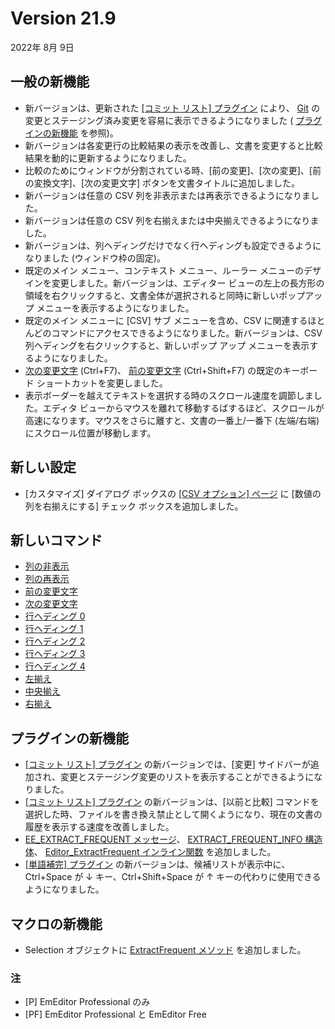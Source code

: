 # Version 21.9

2022年 8月 9日

## 一般の新機能

- 新バージョンは、更新された [\[コミット リスト\] プラグイン](../howto/plugin/plugin_commit_list) により、 [Git](https://git-scm.com/) の変更とステージング済み変更を容易に表示できるようになりました ( [プラグインの新機能](#plugin_new_features) を参照)。 <pro />
- 新バージョンは各変更行の比較結果の表示を改善し、文書を変更すると比較結果を動的に更新するようになりました。 <profree />
- 比較のためにウィンドウが分割されている時、\[前の変更\]、\[次の変更\]、\[前の変換文字\]、\[次の変更文字\] ボタンを文書タイトルに追加しました。 <profree />
- 新バージョンは任意の CSV 列を非表示または再表示できるようになりました。 <pro />
- 新バージョンは任意の CSV 列を右揃えまたは中央揃えできるようになりました。 <pro />
- 新バージョンは、列ヘディングだけでなく行ヘディングも設定できるようになりました (ウィンドウ枠の固定)。 <pro />
- 既定のメイン メニュー、コンテキスト メニュー、ルーラー メニューのデザインを変更しました。新バージョンは、エディター ビューの左上の長方形の領域を右クリックすると、文書全体が選択されると同時に新しいポップアップ メニューを表示するようになりました。 <profree />
- 既定のメイン メニューに \[CSV\] サブ メニューを含め、CSV に関連するほとんどのコマンドにアクセスできるようになりました。新バージョンは、CSV 列ヘディングを右クリックすると、新しいポップ アップ メニューを表示するようになりました。 <pro />
- [次の変更文字](../cmd/diff/compare_next_char) (Ctrl+F7)、 [前の変更文字](../cmd/diff/compare_prev_char) (Ctrl+Shift+F7) の既定のキーボード ショートカットを変更しました。 <profree />
- 表示ボーダーを越えてテキストを選択する時のスクロール速度を調節しました。エディタ ビューからマウスを離れて移動するばするほど、スクロールが高速になります。マウスをさらに離すと、文書の一番上/一番下 (左端/右端) にスクロール位置が移動します。 <profree />

## 新しい設定

- \[カスタマイズ\] ダイアログ ボックスの [\[CSV オプション\] ページ](../dlg/customize/csv_options/index) に \[数値の列を右揃えにする\] チェック ボックスを追加しました。 <pro />

## 新しいコマンド

- [列の非表示](../cmd/csv/hide_column) <pro />
- [列の再表示](../cmd/csv/unhide_column) <pro />
- [前の変更文字](../cmd/diff/compare_prev_char) <profree />
- [次の変更文字](../cmd/diff/compare_next_char) <profree />
- [行ヘディング 0](../cmd/csv/row_heading_reset) <pro />
- [行ヘディング 1](../cmd/csv/row_heading_1) <pro />
- [行ヘディング 2](../cmd/csv/row_heading_2) <pro />
- [行ヘディング 3](../cmd/csv/row_heading_3) <pro />
- [行ヘディング 4](../cmd/csv/row_heading_4) <pro />
- [左揃え](../cmd/csv/align_left) <pro />
- [中央揃え](../cmd/csv/align_center) <pro />
- [右揃え](../cmd/csv/align_right) <pro />

## プラグインの新機能 <pro />

- [\[コミット リスト\] プラグイン](../howto/plugin/plugin_commit_list) の新バージョンでは、\[変更\] サイドバーが追加され、変更とステージング変更のリストを表示することができるようになりました。
- [\[コミット リスト\] プラグイン](../howto/plugin/plugin_commit_list) の新バージョンは、\[以前と比較\] コマンドを選択した時、ファイルを書き換え禁止として開くようになり、現在の文書の履歴を表示する速度を改善しました。
- [EE\_EXTRACT\_FREQUENT メッセージ](../plugin/message/ee_extract_frequent)、 [EXTRACT\_FREQUENT\_INFO 構造体](../plugin/structure/extract_frequent_info)、 [Editor\_ExtractFrequent インライン関数](../plugin/macro/editor_extractfrequent) を追加しました。
- [\[単語補完\] プラグイン](../howto/plugin/plugin_wordcomplete) の新バージョンは、候補リストが表示中に、Ctrl+Space が ↓ キー、Ctrl+Shift+Space が ↑ キーの代わりに使用できるようになりました。

## マクロの新機能 <pro />

- Selection オブジェクトに [ExtractFrequent メソッド](../macro/selection/extract_frequent) を追加しました。

### 注

- \[P\] EmEditor Professional のみ
- \[PF\] EmEditor Professional と EmEditor Free